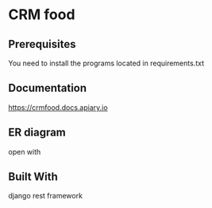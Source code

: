 # CRM food

## Prerequisites

You need to install the programs located in requirements.txt

## Documentation

https://crmfood.docs.apiary.io

## ER diagram
open with 

## Built With

django rest framework


